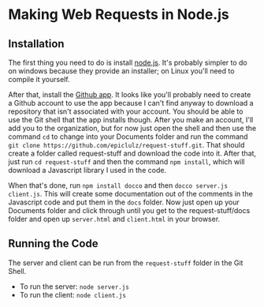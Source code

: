# Making Web Requests in Node.js

## Installation

The first thing you need to do is install [node.js](http://www.nodejs.org). It's probably simpler to do on windows because
they provide an installer; on Linux you'll need to compile it yourself.

After that, install the [Github app](https://github-windows.s3.amazonaws.com/GitHubSetup.exe). It looks like you'll
probably need to create a Github account to use the app because I can't find anyway to download a repository that isn't
associated with your account. You should be able to use the Git shell that the app installs though. After you make an
account, I'll add you to the organization, but for now just open the shell and then use the command `cd` to change into
your Documents folder and run the command `git clone https://github.com/epiclulz/request-stuff.git`. That should create
a folder called request-stuff and download the code into it. After that, just run `cd request-stuff` and then the command
`npm install`, which will download a Javascript library I used in the code.

When that's done, run `npm install docco` and then `docco server.js client.js`. This will create some documentation out
of the comments in the Javascript code and put them in the `docs` folder. Now just open up your Documents folder and click
through until you get to the request-stuff/docs folder and open up `server.html` and `client.html` in your browser.

## Running the Code

The server and client can be run from the `request-stuff` folder in the Git Shell.

* To run the server: `node server.js`
* To run the client: `node client.js`
